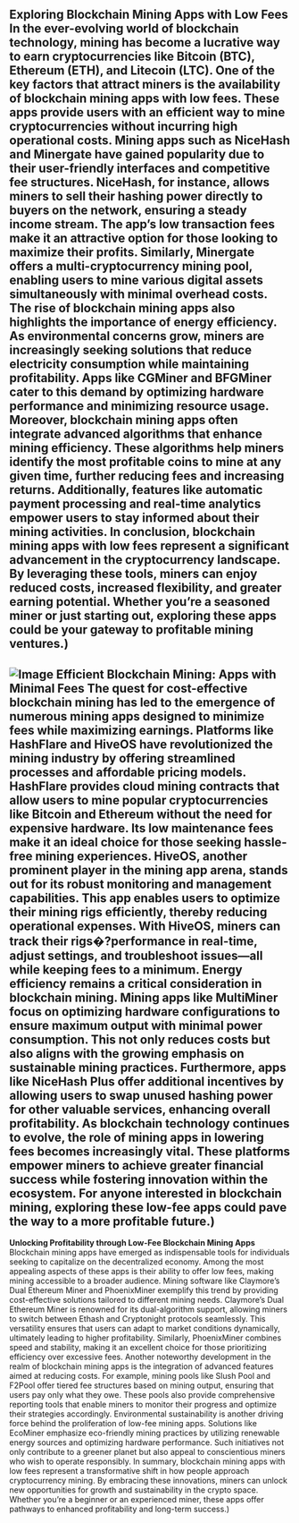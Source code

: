 **Exploring Blockchain Mining Apps with Low Fees**
In the ever-evolving world of blockchain technology, mining has become a lucrative way to earn cryptocurrencies like Bitcoin (BTC), Ethereum (ETH), and Litecoin (LTC). One of the key factors that attract miners is the availability of blockchain mining apps with low fees. These apps provide users with an efficient way to mine cryptocurrencies without incurring high operational costs.
Mining apps such as NiceHash and Minergate have gained popularity due to their user-friendly interfaces and competitive fee structures. NiceHash, for instance, allows miners to sell their hashing power directly to buyers on the network, ensuring a steady income stream. The app’s low transaction fees make it an attractive option for those looking to maximize their profits. Similarly, Minergate offers a multi-cryptocurrency mining pool, enabling users to mine various digital assets simultaneously with minimal overhead costs.
The rise of blockchain mining apps also highlights the importance of energy efficiency. As environmental concerns grow, miners are increasingly seeking solutions that reduce electricity consumption while maintaining profitability. Apps like CGMiner and BFGMiner cater to this demand by optimizing hardware performance and minimizing resource usage.
Moreover, blockchain mining apps often integrate advanced algorithms that enhance mining efficiency. These algorithms help miners identify the most profitable coins to mine at any given time, further reducing fees and increasing returns. Additionally, features like automatic payment processing and real-time analytics empower users to stay informed about their mining activities.
In conclusion, blockchain mining apps with low fees represent a significant advancement in the cryptocurrency landscape. By leveraging these tools, miners can enjoy reduced costs, increased flexibility, and greater earning potential. Whether you’re a seasoned miner or just starting out, exploring these apps could be your gateway to profitable mining ventures.)
---

![Image](https://github.com/user-attachments/assets/d7419ec9-dc67-403f-bf28-8faea5f1f74f)
**Efficient Blockchain Mining: Apps with Minimal Fees**
The quest for cost-effective blockchain mining has led to the emergence of numerous mining apps designed to minimize fees while maximizing earnings. Platforms like HashFlare and HiveOS have revolutionized the mining industry by offering streamlined processes and affordable pricing models. HashFlare provides cloud mining contracts that allow users to mine popular cryptocurrencies like Bitcoin and Ethereum without the need for expensive hardware. Its low maintenance fees make it an ideal choice for those seeking hassle-free mining experiences.
HiveOS, another prominent player in the mining app arena, stands out for its robust monitoring and management capabilities. This app enables users to optimize their mining rigs efficiently, thereby reducing operational expenses. With HiveOS, miners can track their rigs�?performance in real-time, adjust settings, and troubleshoot issues—all while keeping fees to a minimum.
Energy efficiency remains a critical consideration in blockchain mining. Mining apps like MultiMiner focus on optimizing hardware configurations to ensure maximum output with minimal power consumption. This not only reduces costs but also aligns with the growing emphasis on sustainable mining practices. Furthermore, apps like NiceHash Plus offer additional incentives by allowing users to swap unused hashing power for other valuable services, enhancing overall profitability.
As blockchain technology continues to evolve, the role of mining apps in lowering fees becomes increasingly vital. These platforms empower miners to achieve greater financial success while fostering innovation within the ecosystem. For anyone interested in blockchain mining, exploring these low-fee apps could pave the way to a more profitable future.)
---
**Unlocking Profitability through Low-Fee Blockchain Mining Apps**
Blockchain mining apps have emerged as indispensable tools for individuals seeking to capitalize on the decentralized economy. Among the most appealing aspects of these apps is their ability to offer low fees, making mining accessible to a broader audience. Mining software like Claymore’s Dual Ethereum Miner and PhoenixMiner exemplify this trend by providing cost-effective solutions tailored to different mining needs.
Claymore’s Dual Ethereum Miner is renowned for its dual-algorithm support, allowing miners to switch between Ethash and Cryptonight protocols seamlessly. This versatility ensures that users can adapt to market conditions dynamically, ultimately leading to higher profitability. Similarly, PhoenixMiner combines speed and stability, making it an excellent choice for those prioritizing efficiency over excessive fees.
Another noteworthy development in the realm of blockchain mining apps is the integration of advanced features aimed at reducing costs. For example, mining pools like Slush Pool and F2Pool offer tiered fee structures based on mining output, ensuring that users pay only what they owe. These pools also provide comprehensive reporting tools that enable miners to monitor their progress and optimize their strategies accordingly.
Environmental sustainability is another driving force behind the proliferation of low-fee mining apps. Solutions like EcoMiner emphasize eco-friendly mining practices by utilizing renewable energy sources and optimizing hardware performance. Such initiatives not only contribute to a greener planet but also appeal to conscientious miners who wish to operate responsibly.
In summary, blockchain mining apps with low fees represent a transformative shift in how people approach cryptocurrency mining. By embracing these innovations, miners can unlock new opportunities for growth and sustainability in the crypto space. Whether you’re a beginner or an experienced miner, these apps offer pathways to enhanced profitability and long-term success.)
